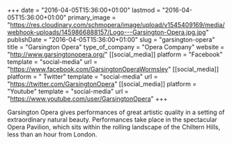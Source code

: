 +++
date = "2016-04-05T15:36:00+01:00"
lastmod = "2016-04-05T15:36:00+01:00"
primary_image = "https://res.cloudinary.com/schmopera/image/upload/v1545409169/media/webhook-uploads/1459866888157/Logo---Garsington-Opera.jpg.jpg"
publishDate = "2016-04-05T15:36:00+01:00"
slug = "garsington-opera"
title = "Garsington Opera"
type_of_company = "Opera Company"
website = "http://www.garsingtonopera.org/"
[[social_media]]
platform = "Facebook"
template = "social-media"
url = "https://www.facebook.com/GarsingtonOperaWormsley"
[[social_media]]
platform = " Twitter"
template = "social-media"
url = "https://twitter.com/GarsingtonOpera"
[[social_media]]
platform = "Youtube"
template = "social-media"
url = "https://www.youtube.com/user/GarsingtonOpera"
+++

Garsington Opera gives performances of great artistic quality in a setting of extraordinary natural beauty. Performances take place in the spectacular Opera Pavilion, which sits within the rolling landscape of the Chiltern Hills, less than an hour from London.
